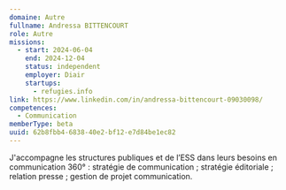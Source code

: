 ```yaml
---
domaine: Autre
fullname: Andressa BITTENCOURT
role: Autre
missions:
  - start: 2024-06-04
    end: 2024-12-04
    status: independent
    employer: Diair
    startups:
      - refugies.info
link: https://www.linkedin.com/in/andressa-bittencourt-09030098/
competences:
  - Communication
memberType: beta
uuid: 62b8fbb4-6838-40e2-bf12-e7d84be1ec82
---
```

J'accompagne les structures publiques et de l’ESS dans leurs besoins en communication 360° : stratégie de communication ; stratégie éditoriale ; relation presse ; gestion de projet communication.

